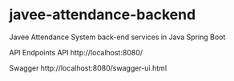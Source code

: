 # javee-attendance-backend

Javee Attendance System back-end services in Java Spring Boot

API Endpoints
API
http://localhost:8080/

Swagger
http://localhost:8080/swagger-ui.html